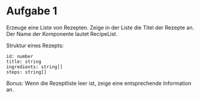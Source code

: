 # Aufgabe 1

Erzeuge eine Liste von Rezepten. Zeige in der Liste die Titel der Rezepte an. Der Name der Komponente lautet RecipeList.

Struktur eines Rezepts:

```
id: number
title: string
ingredients: string[]
steps: string[]
```

Bonus: Wenn die Rezeptliste leer ist, zeige eine entsprechende Information an.
